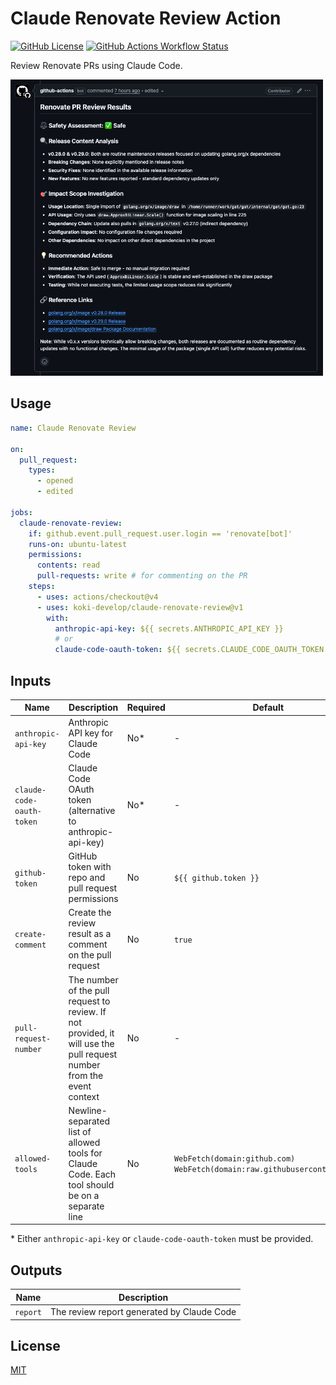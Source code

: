 # Claude Renovate Review Action

[![GitHub License](https://img.shields.io/github/license/koki-develop/claude-renovate-review)](./LICENSE)
[![GitHub Actions Workflow Status](https://img.shields.io/github/actions/workflow/status/koki-develop/claude-renovate-review/release-please.yml)](./.github/workflows/release-please.yml)

Review Renovate PRs using Claude Code.

<img src="./screenshot.png" width="500px" />

## Usage

```yaml
name: Claude Renovate Review

on:
  pull_request:
    types:
      - opened
      - edited

jobs:
  claude-renovate-review:
    if: github.event.pull_request.user.login == 'renovate[bot]'
    runs-on: ubuntu-latest
    permissions:
      contents: read
      pull-requests: write # for commenting on the PR
    steps:
      - uses: actions/checkout@v4
      - uses: koki-develop/claude-renovate-review@v1
        with:
          anthropic-api-key: ${{ secrets.ANTHROPIC_API_KEY }}
          # or
          claude-code-oauth-token: ${{ secrets.CLAUDE_CODE_OAUTH_TOKEN }}
```

## Inputs

| Name                      | Description                                                                                                           | Required | Default                                                                        |
| ------------------------- | --------------------------------------------------------------------------------------------------------------------- | -------- | ------------------------------------------------------------------------------ |
| `anthropic-api-key`       | Anthropic API key for Claude Code                                                                                     | No\*     | -                                                                              |
| `claude-code-oauth-token` | Claude Code OAuth token (alternative to anthropic-api-key)                                                            | No\*     | -                                                                              |
| `github-token`            | GitHub token with repo and pull request permissions                                                                   | No       | `${{ github.token }}`                                                          |
| `create-comment`          | Create the review result as a comment on the pull request                                                             | No       | `true`                                                                         |
| `pull-request-number`     | The number of the pull request to review. If not provided, it will use the pull request number from the event context | No       | -                                                                              |
| `allowed-tools`           | Newline-separated list of allowed tools for Claude Code. Each tool should be on a separate line                       | No       | `WebFetch(domain:github.com)`<br/>`WebFetch(domain:raw.githubusercontent.com)` |

\* Either `anthropic-api-key` or `claude-code-oauth-token` must be provided.

## Outputs

| Name     | Description                                |
| -------- | ------------------------------------------ |
| `report` | The review report generated by Claude Code |

## License

[MIT](./LICENSE)
